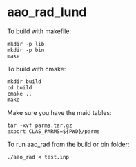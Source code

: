 # aao_rad_lund

To build with makefile:
```
mkdir -p lib
mkdir -p bin
make
```

To build with cmake:
```
mkdir build
cd build
cmake ..
make
```

Make sure you have the maid tables:
```
tar -xvf parms.tar.gz
export CLAS_PARMS=${PWD}/parms
```

To run aao_rad from the build or bin folder:
```
./aao_rad < test.inp
```


